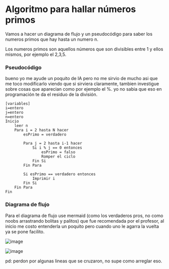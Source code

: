 # Algoritmo para hallar números primos
Vamos a hacer un diagrama de flujo y un pseudocódigo para saber los numeros primos que hay hasta un numero n.

Los numeros primos son aquellos números que son divisibles entre 1 y ellos mismos, por ejemplo el 2,3,5.
### Pseudocódigo

bueno yo me ayude un poquito de IA pero no me sirvio de mucho asi que me toco modificarlo viendo que si sirviera claramente, tambien investigue sobre cosas que aparecian como por ejemplo el %. yo no sabia que eso en programación te da el residuo de la división.
    
    
    [variables]
    i=entero
    j=entero
    n=entero
    Inicio
        leer n
        Para i = 2 hasta N hacer
            esPrimo = verdadero
        
            Para j = 2 hasta i-1 hacer
                Si i % j == 0 entonces
                    esPrimo = falso
                    Romper el ciclo
                Fin Si
            Fin Para
        
            Si esPrimo == verdadero entonces
                Imprimir i
            Fin Si
        Fin Para
    Fin


### Diagrama de flujo
Para el diagrama de flujo use mermaid (como los verdaderos pros, no como noobs arrastrando bolitas y palitos) que fue recomendada por el profesor, al inicio me costo entenderla un poquito pero cuando uno le agarra la vuelta ya se pone facilito.


![image](https://github.com/user-attachments/assets/e0db1490-1593-4748-b726-51ee46057c1f)

![image](https://github.com/user-attachments/assets/421e5e9e-062e-4343-991e-e957a3a7fff2)


pd: perdon por algunas lineas que se cruzaron, no supe como arreglar eso.
    
